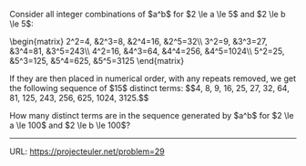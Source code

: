 <p>Consider all integer combinations of $a^b$ for $2 \le a \le 5$ and $2 \le b \le 5$:</p>
\begin{matrix}
2^2=4, &amp;2^3=8, &amp;2^4=16, &amp;2^5=32\\
3^2=9, &amp;3^3=27, &amp;3^4=81, &amp;3^5=243\\
4^2=16, &amp;4^3=64, &amp;4^4=256, &amp;4^5=1024\\
5^2=25, &amp;5^3=125, &amp;5^4=625, &amp;5^5=3125
\end{matrix}
<p>If they are then placed in numerical order, with any repeats removed, we get the following sequence of $15$ distinct terms:
$$4, 8, 9, 16, 25, 27, 32, 64, 81, 125, 243, 256, 625, 1024, 3125.$$</p>
<p>How many distinct terms are in the sequence generated by $a^b$ for $2 \le a \le 100$ and $2 \le b \le 100$?</p>


<hr>

URL: https://projecteuler.net/problem=29
